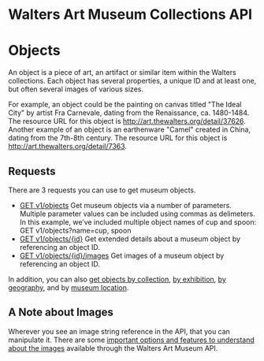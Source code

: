 Walters Art Museum Collections API
===============================================================================


# Objects

An object is a piece of art, an artifact or similar item within the Walters collections. Each object has several properties, a unique ID and at least one, but often several images of various sizes.

For example, an object could be the painting on canvas titled "The Ideal City" by artist Fra Carnevale, dating from the Renaissance, ca. 1480-1484. The resource URL for this object is http://art.thewalters.org/detail/37626. Another example of an object is an earthenware "Camel" created in China, dating from the 7th-8th century. The resource URL for this object is http://art.thewalters.org/detail/7363.


## Requests
There are 3 requests you can use to get museum objects.

- [GET v1/objects](objects-get.md) Get museum objects via a number of parameters. Multiple parameter values can be included using commas as delimeters. In this example, we’ve included multiple object names of cup and spoon: GET v1/objects?name=cup, spoon
- [GET v1/objects/{id}](objects-id.md) Get extended details about a museum object by referencing an object ID.
- [GET v1/objects/{id}/images](object-image-id.md) Get images of a museum object by referencing an object ID.

In addition, you can also [get objects by collection](../collections/collection-objects.md), [by exhibition](/exhibitions/exhibitions-objects.md), [by geography](/geographies/geographies-objects.md), and by [museum location](/locations/locations-objects.md).

## A Note about Images

Wherever you see an image string reference in the API, that you can manipulate it. There are some [important options and features to understand about the images](/images.md) available through the Walters Art Museum API.
